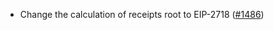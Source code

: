 - Change the calculation of receipts root to EIP-2718
  ([\#1486](https://github.com/axonweb3/axon/pull/1486))